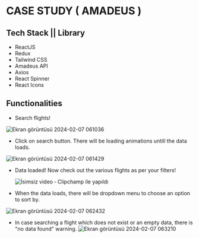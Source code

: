 # CASE STUDY ( AMADEUS )

## Tech Stack || Library

- ReactJS
- Redux
- Tailwind CSS
- Amadeus API
- Axios
- React Spinner
- React Icons

## Functionalities
- Search flights!
  
![Ekran görüntüsü 2024-02-07 061036](https://github.com/zumrakb/airline-amadeus/assets/139718764/9f22909a-268b-4f05-b93e-da185b021c34)

- Click on search button. There will be loading animations untill the data loads.
  
![Ekran görüntüsü 2024-02-07 061429](https://github.com/zumrakb/airline-amadeus/assets/139718764/bc9e3ab5-2e45-4989-989b-28f7a0e4f59b)

- Data loaded! Now check out the various flights as per your filters!
  
  ![İsimsiz video ‐ Clipchamp ile yapıldı](https://github.com/zumrakb/airline-amadeus/assets/139718764/f86bc0c7-9c93-4efb-84c4-3d47c7223f4a)

- When the data loads, there will be dropdown menu to choose an option to sort by.
  
![Ekran görüntüsü 2024-02-07 062432](https://github.com/zumrakb/airline-amadeus/assets/139718764/27f2777f-3145-4888-8097-4a20debd0371)

- In case searching a flight which does not exist or an empty data, there is "no data found" warning.
![Ekran görüntüsü 2024-02-07 063210](https://github.com/zumrakb/airline-amadeus/assets/139718764/289638d5-6719-433f-972f-1c63adb4c710)
